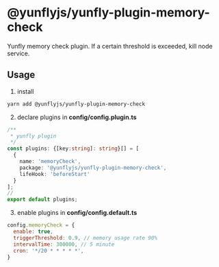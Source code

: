 # @yunflyjs/yunfly-plugin-memory-check

Yunfly memory check plugin. If a certain threshold is exceeded, kill node service.

## Usage

1. install

```bash
yarn add @yunflyjs/yunfly-plugin-memory-check
```

2. declare plugins in **config/config.plugin.ts**

```ts
/**
 * yunfly plugin
 */
const plugins: {[key:string]: string}[] = [
  {
    name: 'memoryCheck',
    package: '@yunflyjs/yunfly-plugin-memory-check',
    lifeHook: 'beforeStart'
  }
];
// 
export default plugins;
```

3. enable plugins in **config/config.default.ts**

```js
config.memoryCheck = {
  enable: true,
  triggerThreshold: 0.9, // memory usage rate 90%
  intervalTime: 300000, // 5 minute
  cron: '*/20 * * * * *',
}
```


